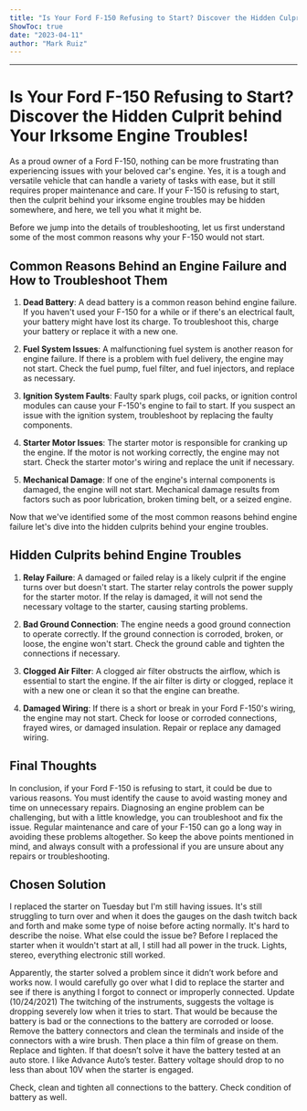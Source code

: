 ```yaml
---
title: "Is Your Ford F-150 Refusing to Start? Discover the Hidden Culprit behind Your Irksome Engine Troubles!"
ShowToc: true 
date: "2023-04-11"
author: "Mark Ruiz"
---
```

*****
# Is Your Ford F-150 Refusing to Start? Discover the Hidden Culprit behind Your Irksome Engine Troubles!

As a proud owner of a Ford F-150, nothing can be more frustrating than experiencing issues with your beloved car's engine. Yes, it is a tough and versatile vehicle that can handle a variety of tasks with ease, but it still requires proper maintenance and care. If your F-150 is refusing to start, then the culprit behind your irksome engine troubles may be hidden somewhere, and here, we tell you what it might be.

Before we jump into the details of troubleshooting, let us first understand some of the most common reasons why your F-150 would not start.

## Common Reasons Behind an Engine Failure and How to Troubleshoot Them

1. **Dead Battery**: A dead battery is a common reason behind engine failure. If you haven't used your F-150 for a while or if there's an electrical fault, your battery might have lost its charge. To troubleshoot this, charge your battery or replace it with a new one.

2. **Fuel System Issues**: A malfunctioning fuel system is another reason for engine failure. If there is a problem with fuel delivery, the engine may not start. Check the fuel pump, fuel filter, and fuel injectors, and replace as necessary.

3. **Ignition System Faults**: Faulty spark plugs, coil packs, or ignition control modules can cause your F-150's engine to fail to start. If you suspect an issue with the ignition system, troubleshoot by replacing the faulty components.

4. **Starter Motor Issues**: The starter motor is responsible for cranking up the engine. If the motor is not working correctly, the engine may not start. Check the starter motor's wiring and replace the unit if necessary.

5. **Mechanical Damage**: If one of the engine's internal components is damaged, the engine will not start. Mechanical damage results from factors such as poor lubrication, broken timing belt, or a seized engine.

Now that we've identified some of the most common reasons behind engine failure let's dive into the hidden culprits behind your engine troubles.

## Hidden Culprits behind Engine Troubles

1. **Relay Failure**: A damaged or failed relay is a likely culprit if the engine turns over but doesn't start. The starter relay controls the power supply for the starter motor. If the relay is damaged, it will not send the necessary voltage to the starter, causing starting problems.

2. **Bad Ground Connection**: The engine needs a good ground connection to operate correctly. If the ground connection is corroded, broken, or loose, the engine won't start. Check the ground cable and tighten the connections if necessary.

3. **Clogged Air Filter**: A clogged air filter obstructs the airflow, which is essential to start the engine. If the air filter is dirty or clogged, replace it with a new one or clean it so that the engine can breathe.

4. **Damaged Wiring**: If there is a short or break in your Ford F-150's wiring, the engine may not start. Check for loose or corroded connections, frayed wires, or damaged insulation. Repair or replace any damaged wiring.

## Final Thoughts

In conclusion, if your Ford F-150 is refusing to start, it could be due to various reasons. You must identify the cause to avoid wasting money and time on unnecessary repairs. Diagnosing an engine problem can be challenging, but with a little knowledge, you can troubleshoot and fix the issue. Regular maintenance and care of your F-150 can go a long way in avoiding these problems altogether. So keep the above points mentioned in mind, and always consult with a professional if you are unsure about any repairs or troubleshooting.


## Chosen Solution
 I replaced the starter on Tuesday but I'm still having issues. It's still struggling to turn over and when it does the gauges on the dash twitch back and forth and make some type of noise before acting normally. It's hard to describe the noise. What else could the issue be? Before I replaced the starter when it wouldn't start at all, I still had all power in the truck. Lights, stereo, everything electronic still worked.

 Apparently, the starter solved a problem since it didn’t work before and works now.
I would carefully go over what I did to replace the starter and see if there is anything I forgot to connect or improperly connected.
Update (10/24/2021)
The twitching of the instruments, suggests the voltage is dropping severely low when it tries to start. That would be because the battery is bad or the connections to the battery are corroded or loose. Remove the battery connectors and clean the terminals and inside of the connectors with a wire brush. Then place a thin film of grease on them. Replace and tighten. If that doesn’t solve it have the battery tested at an auto store. I like Advance Auto’s tester.
Battery voltage should drop to no less than about 10V when the starter is engaged.

 Check, clean and tighten all connections to the battery. Check condition of battery as well.




